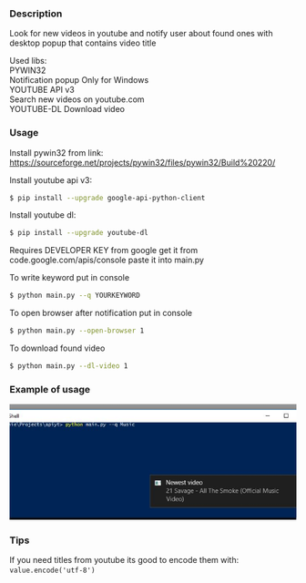 
### Description
Look for new videos in youtube and notify user about found ones with desktop popup that contains video title
 
Used libs:                                                                        
 PYWIN32                                                                           
   Notification popup    Only for Windows                                                                                                                                      
 YOUTUBE API v3                                                                    
   Search new videos on youtube.com  
 YOUTUBE-DL
   Download video

### Usage 
Install pywin32 from link:
https://sourceforge.net/projects/pywin32/files/pywin32/Build%20220/                                            
                                   
Install youtube api v3:
```sh
$ pip install --upgrade google-api-python-client
```

Install youtube dl:
```sh
$ pip install --upgrade youtube-dl
```

Requires DEVELOPER KEY from google
get it from code.google.com/apis/console
paste it into main.py
                                                                                                                                                                     
To write keyword put in console 
```sh
$ python main.py --q YOURKEYWORD
```

To open browser after notification put in console
```sh
$ python main.py --open-browser 1
```

To download found video
```sh
$ python main.py --dl-video 1
```

### Example of usage
![Screenshot](test.png)

### Tips
If you need titles from youtube its good to encode them with:
`value.encode('utf-8')`